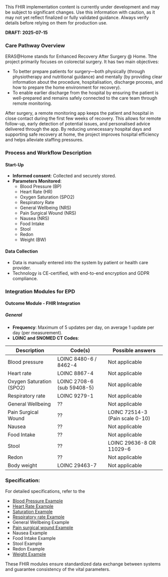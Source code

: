 <div class="stu-note">
This FHIR implementation content is currently under development and may be subject to significant changes. Use this information with caution, as it may not yet reflect finalized or fully validated guidance. Always verify details before relying on them for production use.
</div>

**DRAFT: 2025-07-15**

### Care Pathway Overview

ERAS@Home stands for Enhanced Recovery After Surgery @ Home. Tthe project primarily focuses on colorectal surgery. It has two main objectives:
- To better prepare patients for surgery—both physically (through physiotherapy and nutritional guidance) and mentally (by providing clear information about the procedure, hospitalisation, discharge process, and how to prepare the home environment for recovery).
- To enable earlier discharge from the hospital by ensuring the patient is well-prepared and remains safely connected to the care team through remote monitoring.

After surgery, a remote monitoring app keeps the patient and hospital in close contact during the first few weeks of recovery. This allows for remote follow-up, early detection of potential issues, and personalised advice delivered through the app.
By reducing unnecessary hospital days and supporting safe recovery at home, the project improves hospital efficiency and helps alleviate staffing pressures.

### Process and Workflow Description

#### Start-Up

- **Informed consent**: Collected and securely stored.
- **Parameters Monitored**:
    - Blood Pressure (BP)
    - Heart Rate (HR)
    - Oxygen Saturation (SPO2)
    - Respiratory Rate
    - General Wellbeing (NRS)
    - Pain Surgical Wound (NRS)
    - Nausea (NRS)
    - Food Intake
    - Stool
    - Redon
    - Weight (BW)

#### Data Collection

- Data is manually entered into the system by patient or health care provider.
- Technology is CE-certified, with end-to-end encryption and GDPR compliance.

### Integration Modules for EPD

#### Outcome Module - FHIR Integration

##### General

- **Frequency**: Maximum of 5 updates per day, on average 1 update per day (per measurement).
- **LOINC and SNOMED CT Codes**:


<div class="table-md"></div>

| Description              | Code(s)                         | Possible answers                |
|--------------------------|---------------------------------|---------------------------------|
| Blood pressure           | LOINC 8480-6 / 8462-4           | Not applicable                  |
| Heart rate               | LOINC 8867-4                    | Not applicable                  |
| Oxygen Saturation (SPO2) | LOINC 2708-6 (sub 59408-5)      | Not applicable                  |
| Respiratory rate         | LOINC 9279-1                    | Not applicable                  |
| General Wellbeing        | <span class="warning">??</span> | Not applicable                  |
| Pain Surgical Wound      | <span class="warning">??</span> | LOINC 72514-3 (Pain scale 0-10) |
| Nausea                   | <span class="warning">??</span> | Not applicable                  |
| Food Intake              | <span class="warning">??</span> | Not applicable                  |
| Stool                    | <span class="warning">??</span> | LOINC 29636-8 OR 11029-6        |
| Redon                    | <span class="warning">??</span> | Not applicable                  |
| Body weight              | LOINC 29463-7                   | Not applicable                  |

### Specification:

For detailed specifications, refer to the

- [Blood Pressure Example](./Observation-BloodPressureExample2.html)
- [Heart Rate Example](./Observation-HeartRateExample2.html)
- [Saturation Example](./Observation-OxygenSaturationExample2.html)
- [Respiratory rate Example](./Observation-RespiratoryRateExample2.html)
- General Wellbeing Example
- [Pain surgical wound Example](./Observation-PainSurgicalWoundsExample.html)
- Nausea Example
- Food Intake Example
- Stool Example
- Redon Example
- [Weight Example](./Observation-BodyWeightExample2.html)

These FHIR modules ensure standardized data exchange between systems and guarantee consistency of the vital parameters.